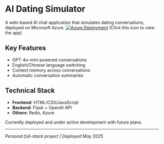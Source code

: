 # AI Dating Simulator

A web-based AI chat application that simulates dating conversations, deployed on Microsoft Azure.
[![Azure Deployment](https://img.shields.io/badge/Deployed%20on-Microsoft%20Azure-0089D6?logo=microsoft-azure)](https://dpchatbot-b3d9f4bdbveadcgt.centralus-01.azurewebsites.net/) (Click this icon to view the app)
## Key Features
- GPT-4o-mini powered conversations
- English/Chinese language switching
- Context memory across conversations
- Automatic conversation summaries

## Technical Stack
- ​**Frontend**: HTML/CSS/JavaScript
- ​**Backend**: Flask + OpenAI API
- **Others**: Redis, Azure

Currently deployed and under active development with future plans.

---
*Personal full-stack project | Deployed May 2025*


